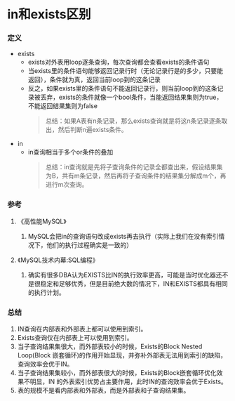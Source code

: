 # in和exists区别

### 定义

- exists
    - exists对外表用loop逐条查询，每次查询都会查看exists的条件语句
    - 当exists里的条件语句能够返回记录行时（无论记录行是的多少，只要能返回），条件就为真，返回当前loop到的这条记录
    - 反之，如果exists里的条件语句不能返回记录行，则当前loop到的这条记录被丢弃，exists的条件就像一个bool条件，当能返回结果集则为true，不能返回结果集则为false
      > 总结：如果A表有n条记录，那么exists查询就是将这n条记录逐条取出，然后判断n遍exists条件。
- in
  - in查询相当于多个or条件的叠加
    > 总结：in查询就是先将子查询条件的记录全都查出来，假设结果集为B，共有m条记录，然后再将子查询条件的结果集分解成m个，再进行m次查询。

### 参考
1. 《高性能MySQL》
    1. MySQL会把in的查询语句改成exists再去执行（实际上我们在没有索引情况下，他们的执行过程确实是一致的）
    
1. 《MySQL技术内幕:SQL编程》
    1. 确实有很多DBA认为EXISTS比IN的执行效率更高，可能是当时优化器还不是很稳定和足够优秀，但是目前绝大数的情况下，IN和EXISTS都具有相同的执行计划。
    
### 总结
1. IN查询在内部表和外部表上都可以使用到索引。
2. Exists查询仅在内部表上可以使用到索引。
3. 当子查询结果集很大，而外部表较小的时候，Exists的Block Nested Loop(Block 嵌套循环)的作用开始显现，并弥补外部表无法用到索引的缺陷，查询效率会优于IN。
4. 当子查询结果集较小，而外部表很大的时候，Exists的Block嵌套循环优化效果不明显，IN 的外表索引优势占主要作用，此时IN的查询效率会优于Exists。
5. 表的规模不是看内部表和外部表，而是外部表和子查询结果集。
